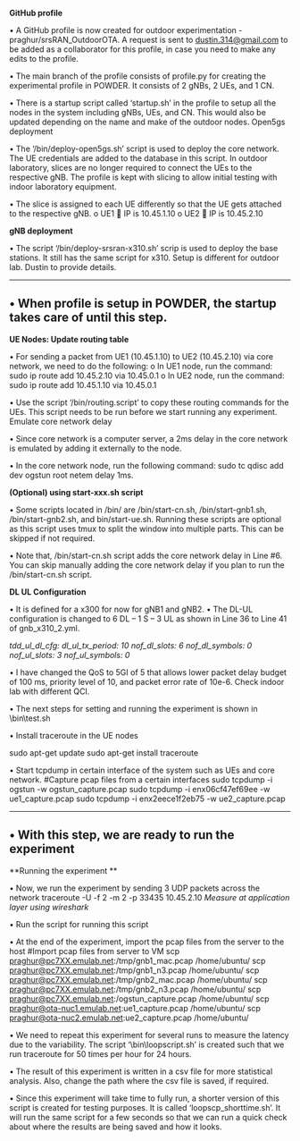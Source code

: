 **GitHub profile**

•	A GitHub profile is now created for outdoor experimentation - praghur/srsRAN_OutdoorOTA. A request is sent to dustin.314@gmail.com to be added as a collaborator for this profile, in case you need to make any edits to the profile. 

•	The main branch of the profile consists of profile.py for creating the experimental profile in POWDER. It consists of 2 gNBs, 2 UEs, and 1 CN.

•	There is a startup script called ‘startup.sh’ in the profile to setup all the nodes in the system including gNBs, UEs, and CN. This would also be updated depending on the name and make of the outdoor nodes. 
Open5gs deployment 

•	The ‘/bin/deploy-open5gs.sh’ script is used to deploy the core network. The UE credentials are added to the database in this script. In outdoor laboratory, slices are no longer required to connect the UEs to the respective gNB. The profile is kept with slicing to allow initial testing with indoor laboratory equipment. 

•	The slice is assigned to each UE differently so that the UE gets attached to the respective gNB. 
o	UE1  IP is 10.45.1.10 
o	UE2  IP is 10.45.2.10 

**gNB deployment**

•	The script ‘/bin/deploy-srsran-x310.sh’ scrip is used to deploy the base stations. It still has the same script for x310. Setup is different for outdoor lab. Dustin to provide details. 

------------------------------------------------------------------------------------------------------------------	
•	When profile is setup in POWDER, the startup takes care of until this step. 
------------------------------------------------------------------------------------------------------------------	

**UE Nodes: Update routing table**

•	For sending a packet from UE1 (10.45.1.10) to UE2 (10.45.2.10) via core network, we need to do the following:
o	In UE1 node, run the command: sudo ip route add 10.45.2.10 via 10.45.0.1
o	In UE2 node, run the command: sudo ip route add 10.45.1.10 via 10.45.0.1

•	Use the script ‘/bin/routing.script’ to copy these routing commands for the UEs. This script needs to be run before we start running any experiment. 
Emulate core network delay

•	Since core network is a computer server, a 2ms delay in the core network is emulated by adding it externally to the node. 

•	In the core network node, run the following command: sudo tc qdisc add dev ogstun root netem delay 1ms.

**(Optional) using start-xxx.sh script**

•	Some scripts located in /bin/ are /bin/start-cn.sh, /bin/start-gnb1.sh, /bin/start-gnb2.sh, and bin/start-ue.sh. Running these scripts are optional as this script uses tmux to split the window into multiple parts. This can be skipped if not required. 

•	Note that, /bin/start-cn.sh script adds the core network delay in Line #6. You can skip manually adding the core network delay if you plan to run the /bin/start-cn.sh script. 

**DL UL Configuration**


•	It is defined for a x300 for now for gNB1 and gNB2. 
•	The DL-UL configuration is changed to 6 DL – 1 S – 3 UL as shown in Line 36 to Line 41 of gnb_x310_2.yml. 

_tdd_ul_dl_cfg:
    dl_ul_tx_period: 10
    nof_dl_slots: 6
    nof_dl_symbols: 0
    nof_ul_slots: 3
    nof_ul_symbols: 0_
 
•	I have changed the QoS to 5GI of 5 that allows lower packet delay budget of 100 ms, priority level of 10, and packet error rate of 10e-6. Check indoor lab with different QCI. 

•	The next steps for setting and running the experiment is shown in \bin\test.sh

•	Install traceroute in the UE nodes 

sudo apt-get update
sudo apt-get install traceroute

•	Start tcpdump in certain interface of the system such as UEs and core network. 
#Capture pcap files from a certain interfaces
sudo tcpdump -i ogstun -w ogstun_capture.pcap
sudo tcpdump -i enx06cf47ef69ee -w ue1_capture.pcap
sudo tcpdump -i enx2eece1f2eb75 -w ue2_capture.pcap

------------------------------------------------------------------------------------------------------------------	
•	With this step, we are ready to run the experiment 
------------------------------------------------------------------------------------------------------------------	

**Running the experiment **

•	Now, we run the experiment by sending 3 UDP packets across the network
traceroute -U -f 2 -m 2 -p 33435 10.45.2.10
_Measure at application layer using wireshark_

•	Run the script for running this script 

•	At the end of the experiment, import the pcap files from the server to the host
#Import pcap files from server to VM
scp praghur@pc7XX.emulab.net:/tmp/gnb1_mac.pcap /home/ubuntu/
scp praghur@pc7XX.emulab.net:/tmp/gnb1_n3.pcap /home/ubuntu/
scp praghur@pc7XX.emulab.net:/tmp/gnb2_mac.pcap /home/ubuntu/
scp praghur@pc7XX.emulab.net:/tmp/gnb2_n3.pcap /home/ubuntu/
scp praghur@pc7XX.emulab.net:/ogstun_capture.pcap /home/ubuntu/
scp praghur@ota-nuc1.emulab.net:ue1_capture.pcap /home/ubuntu/
scp praghur@ota-nuc2.emulab.net:ue2_capture.pcap /home/ubuntu/

•	We need to repeat this experiment for several runs to measure the latency due to the variability. The script ‘\bin\loopscript.sh’ is created such that we run traceroute for 50 times per hour for 24 hours. 

•	The result of this experiment is written in a csv file for more statistical analysis. Also, change the path where the csv file is saved, if required. 

•	Since this experiment will take time to fully run, a shorter version of this script is created for testing purposes. It is called ‘loopscp_shorttime.sh’. It will run the same script for a few seconds so that we can run a quick check about where the results are being saved and how it looks. 





